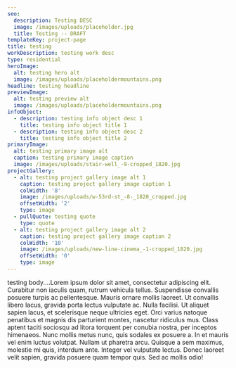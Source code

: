 ```yaml
---
seo:
  description: Testing DESC
  image: /images/uploads/placeholder.jpg
  title: Testing -- DRAFT
templateKey: project-page
title: testing
workDescription: testing work desc
type: residential
heroImage:
  alt: testing hero alt
  image: /images/uploads/placeholdermountains.png
headline: testing headline
previewImage:
  alt: testing preview alt
  image: /images/uploads/placeholdermountains.png
infoObject:
  - description: testing info object desc 1
    title: testing info object title 1
  - description: testing info object desc 2
    title: testing info object title 2
primaryImage:
  alt: testing primary image alt
  caption: testing primary image caption
  image: /images/uploads/stair-well_-9-cropped_1820.jpg
projectGallery:
  - alt: testing project gallery image alt 1
    caption: testing project gallery image caption 1
    colWidth: '8'
    image: /images/uploads/w-53rd-st_-8-_1820_cropped.jpg
    offsetWidth: '2'
    type: image
  - pullQuote: testing quote
    type: quote
  - alt: testing project gallery image alt 2
    caption: testing project gallery image caption 2
    colWidth: '10'
    image: /images/uploads/new-line-cinema_-1-cropped_1820.jpg
    offsetWidth: '0'
    type: image
---
```

testing body....Lorem ipsum dolor sit amet, consectetur adipiscing elit. Curabitur non iaculis quam, rutrum vehicula tellus. Suspendisse convallis posuere turpis ac pellentesque. Mauris ornare mollis laoreet. Ut convallis libero lacus, gravida porta lectus vulputate ac. Nulla facilisi. Ut aliquet sapien lacus, et scelerisque neque ultricies eget. Orci varius natoque penatibus et magnis dis parturient montes, nascetur ridiculus mus. Class aptent taciti sociosqu ad litora torquent per conubia nostra, per inceptos himenaeos. Nunc mollis metus nunc, quis sodales ex posuere a. In et mauris vel enim luctus volutpat. Nullam ut pharetra arcu. Quisque a sem maximus, molestie mi quis, interdum ante. Integer vel vulputate lectus. Donec laoreet velit sapien, gravida posuere quam tempor quis. Sed ac mollis odio!

